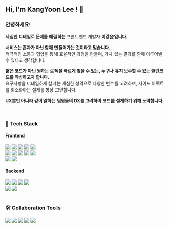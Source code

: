 ## Hi, I'm KangYoon Lee ! 🥰

### 안녕하세요!  
**세심한 디테일로 문제를 해결하는** 프론트엔드 개발자 **이강윤입니다.** </br>

**서비스는 혼자가 아닌 함께 만들어가는 것이라고 믿습니다.** </br>
적극적인 소통과 협업을 통해 효율적인 과정을 만들며, 가치 있는 결과를 함께 이루어낼 수 있다고 생각합니다.

**짧은 코드가 아닌 원하는 로직을 빠르게 찾을 수 있는, 누구나 유지 보수할 수 있는 클린코드를 작성하고자 합니다.** </br>
요구사항을 디테일하게 살피는 세심한 성격으로 다양한 변수를 고려하며, 사이드 이펙트를 최소화하는 설계를 항상 고민합니다.

**UX뿐만 아니라 같이 일하는 팀원들의 DX를 고려하여 코드를 설계하기 위해 노력합니다.** </br>


</br>

### 🚀 Tech Stack
#### Frontend
<div>
  <img src="https://img.shields.io/badge/React-20232A?style=flat&logo=react&logoColor=61DAFB"/>
  <img src="https://img.shields.io/badge/TypeScript-007ACC?style=flat&logo=typescript&logoColor=white"/>
  <img src="https://img.shields.io/badge/JavaScript-F7DF1E?style=flat&logo=JavaScript&logoColor=white"/>
  <img src="https://img.shields.io/badge/React%20Query-FF4154?style=flat&logo=react%20query&logoColor=white"/>
  <img src="https://img.shields.io/badge/Recoil-61DAFB?style=flat&logo=Recoil&logoColor=white"/>
  </br>

  <img src="https://img.shields.io/badge/Vue.js-35495E?style=flat&logo=vue.js&logoColor=4FC08D"/>
  <img src="https://img.shields.io/badge/Vuex-4FC08D?style=flat&logo=Vuex&logoColor=white"/>
  <img src="https://img.shields.io/badge/next.js-000000?style=flat&logo=nextdotjs&logoColor=white"/>
  <img src="https://img.shields.io/badge/Sass-CC6699?style=flat&logo=sass&logoColor=white"/>
  <img src="https://img.shields.io/badge/Tailwind_CSS-38B2AC?style=flat&logo=tailwind-css&logoColor=white" />
  </br>
  
  <img src="https://img.shields.io/badge/HTML5-E34F26?style=flat&logo=HTML5&logoColor=white"/>
  <img src="https://img.shields.io/badge/CSS3-1572B6?style=flat&logo=CSS3&logoColor=white"/>
</div>

#### Backend
<div>
  <img src="https://img.shields.io/badge/Node.js-43853D?style=flat&logo=node.js&logoColor=white" />
  <img src="https://img.shields.io/badge/Bun.js-8be9fd?style=flat&logo=bun.js&color=8be9fd" />
  <img src="https://img.shields.io/badge/ElysiaJS-6f42c1?style=flat&logo=ElysiaJS&color=6f42c1"/>
  <img src="https://img.shields.io/badge/PostgreSQL-316192?style=flat&logo=postgresql&logoColor=white" />
  <br/>
  
  <img src="https://img.shields.io/badge/PostgreSQL-316192?style=flat&logo=postgresql&logoColor=white"/>
  <img src="https://img.shields.io/badge/Prisma-3982CE?style=flat&logo=Prisma&logoColor=white" />
</div>

</br>

### 🛠️ Collaboration Tools
<div>
   <img src="https://img.shields.io/badge/GitHub-181717?style=flat&logo=GitHub&logoColor=white" />
   <img src="https://img.shields.io/badge/Postman-FF6C37?style=flat&logo=Postman&logoColor=white" />
  <img src="https://img.shields.io/badge/Jira-0052CC?style=flat&logo=Jira&logoColor=white"/>
  <img src="https://img.shields.io/badge/Figma-F24E1E?style=flat&logo=figma&logoColor=white" />
  <img src="https://img.shields.io/badge/Slack-4A154B?style=flat&logo=slack&logoColor=white"/>
</div>

